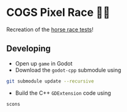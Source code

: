 # COGS Pixel Race 🏇🏿

Recreation of the [horse race tests](https://tvtropes.org/pmwiki/pmwiki.php/WebOriginal/HorseRaceTests)!

## Developing

- Open up `game` in Godot
- Download the `godot-cpp` submodule using

```bash
git submodule update --recursive
```

- Build the C++ `GDExtension` code using

```bash
scons
```